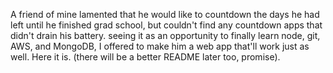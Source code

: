 A friend of mine lamented that he would like to countdown the days he had left until he finished grad school, but couldn't find any countdown apps that didn't drain  his battery.  seeing it as an opportunity to finally learn node, git, AWS, and MongoDB, I offered to make him a web app that'll work just as well.  Here it is.  (there will be a better README later too, promise).

